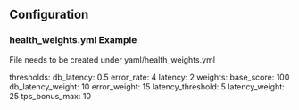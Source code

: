 ## Configuration

### health_weights.yml Example

File needs to be created under yaml/health_weights.yml

thresholds:
db_latency: 0.5
error_rate: 4
latency: 2
weights:
base_score: 100
db_latency_weight: 10
error_weight: 15
latency_threshold: 5
latency_weight: 25
tps_bonus_max: 10
